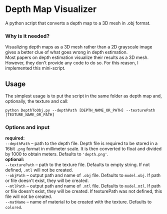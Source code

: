 # Depth Map Visualizer
A python script that converts a depth map to a 3D mesh in .obj format.

### Why is it needed?
Visualizing depth maps as a 3D mesh rather than a 2D grayscale image gives a better clue of what goes wrong in depth estimation.   
Most papers on depth estimation visualize their results as a 3D mesh. However, they don't provide any code to do so. For this reason, I implemented this mini-script.


## Usage

The simplest usage is to put the script in the same folder as depth map and, optionally, the texture and call:
```
python DepthToObj.py --depthPath [DEPTH_NAME_OR_PATH] --texturePath [TEXTURE_NAME_OR_PATH]
```

### Options and input
**required:**   
   `--depthPath` – path to the depth file. Depth file is required to be stored in a 16bit `.png` format in millimeter scale. It is then converted to float and divided by 1000 to obtain meters. Defaults to `'depth.png'`.   
**optional:**   
   `--texturePath` – path to the texture file. Defaults to empty string. If not defined, `.mtl` will not be created.   
   `--objPath` – output path and name of `.obj` file. Defaults to `model.obj`. If path or file doesn't exist, they will be created.   
   `--mtlPath` – output path and name of `.mtl` file. Defaults to `model.mtl`. If path or file doesn't exist, they will be created. If texturePath was not defined, this file will not be created.   
   `--matName` – name of material to be created with the texture. Defaults to `colored`.
